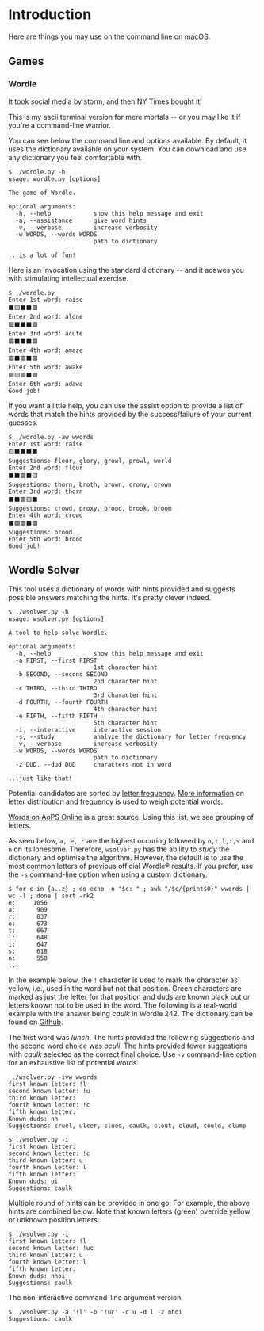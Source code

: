 # Introduction

Here are things you may use on the command line on macOS. 

## Games

### Wordle

It took social media by storm, and then NY Times bought it!

This is my ascii terminal version for mere mortals -- or you may like it if 
you're a command-line warrior.

You can see below the command line and options available. By default,
it uses the dictionary available on your system. You can download and use
any dictionary you feel comfortable with. 

```
$ ./wordle.py -h
usage: wordle.py [options]

The game of Wordle.

optional arguments:
  -h, --help            show this help message and exit
  -a, --assistance      give word hints
  -v, --verbose         increase verbosity
  -w WORDS, --words WORDS
                        path to dictionary

...is a lot of fun!
```

Here is an invocation using the standard dictionary -- and it adawes you with
stimulating intellectual exercise. 

```
$ ./wordle.py
Enter 1st word: raise
⬛️🟨⬛️⬛️🟩
Enter 2nd word: alone
🟩⬛️⬛️⬛️🟩
Enter 3rd word: acute
🟩⬛️⬛️⬛️🟩
Enter 4th word: amaze
🟩⬛️🟩⬛️🟩
Enter 5th word: awake
🟩🟨🟩⬛️🟩
Enter 6th word: adawe
Good job!
```

If you want a little help, you can use the assist option to provide a list of
words that match the hints provided by the success/failure of your current
guesses.

```
$ ./wordle.py -aw wwords
Enter 1st word: raise
🟨⬛️⬛️⬛️⬛️
Suggestions: flour, glory, growl, prowl, world
Enter 2nd word: flour
⬛️⬛️🟩⬛️🟨
Suggestions: thorn, broth, brown, crony, crown
Enter 3rd word: thorn
⬛️⬛️🟩🟨⬛️
Suggestions: crowd, proxy, brood, brook, broom
Enter 4th word: crowd
⬛️🟩🟩⬛️🟩
Suggestions: brood
Enter 5th word: brood
Good job!
```

## Wordle Solver

This tool uses a dictionary of words with hints provided and suggests possible
answers matching the hints. It's pretty clever indeed.

```
$ ./wsolver.py -h
usage: wsolver.py [options]

A tool to help solve Wordle.

optional arguments:
  -h, --help            show this help message and exit
  -a FIRST, --first FIRST
                        1st character hint
  -b SECOND, --second SECOND
                        2nd character hint
  -c THIRD, --third THIRD
                        3rd character hint
  -d FOURTH, --fourth FOURTH
                        4th character hint
  -e FIFTH, --fifth FIFTH
                        5th character hint
  -i, --interactive     interactive session
  -s, --study           analyze the dictionary for letter frequency
  -v, --verbose         increase verbosity
  -w WORDS, --words WORDS
                        path to dictionary
  -z DUD, --dud DUD     characters not in word

...just like that!
```

Potential candidates are sorted by [letter frequency](https://artofproblemsolving.com/news/articles/the-math-of-winning-wordle).
[More information](https://www.dictionary.com/e/wordle/) on letter distribution and frequency is used to weigh potential words.

[Words on AoPS Online](https://artofproblemsolving.com/texer/vxeinejf) is a great source. Using this list, we see grouping of letters. 

As seen below, `a, e, r` are the highest occuring followed by `o,t,l,i,s` and
`n` on its lonesome. Therefore, `wsolver.py` has the ability to _study_ the
dictionary and optimise the algorithm. However, the default is to use the most
common letters of previous official Wordle® results. If you prefer, use the
`-s` command-line option when using a custom dictionary.

```
$ for c in {a..z} ; do echo -n "$c: " ; awk "/$c/{print$0}" wwords | wc -l ; done | sort -rk2
e:     1056
a:      909
r:      837
o:      673
t:      667
l:      648
i:      647
s:      618
n:      550
...
```

In the example below, the `!` character is used to
mark the character as yellow, i.e., used in the word but not that position.
Green characters are marked as just the letter for that position and duds are
known black out or letters known not to be used in the word. The following is a
real-world example with the answer being _caulk_ in Wordle 242. The dictionary
can be found on [Github](https://raw.githubusercontent.com/dwyl/english-words/master/words.txt). 

The first word was _lunch_. The hints provided the following suggestions
and the second word choice was _oculi_. The hints provided fewer suggestions
with _caulk_ selected as the correct final choice. Use `-v` command-line option
for an exhaustive list of potential words.

```
 ./wsolver.py -ivw wwords
first known letter: !l
second known letter: !u
third known letter:
fourth known letter: !c
fifth known letter:
Known duds: nh
Suggestions: cruel, ulcer, clued, caulk, clout, cloud, could, clump

$ ./wsolver.py -i
first known letter:
second known letter: !c
third known letter: u
fourth known letter: l
fifth known letter:
Known duds: oi
Suggestions: caulk
```

Multiple round of hints can be provided in one go. For example, the above hints
are combined below. Note that known letters (green) override yellow or unknown
position letters.

```
$ ./wsolver.py -i
first known letter: !l
second known letter: !uc
third known letter: u
fourth known letter: l
fifth known letter:
Known duds: nhoi
Suggestions: caulk
```

The non-interactive command-line argument version:

```
$ ./wsolver.py -a '!l' -b '!uc' -c u -d l -z nhoi
Suggestions: caulk
```